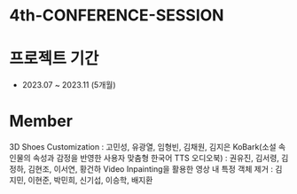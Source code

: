 # 4th-CONFERENCE-SESSION

# 프로젝트 기간
- 2023.07 ~ 2023.11 (5개월)

# Member
3D Shoes Customization : 고민성, 유광열, 임형빈, 김채원, 김지은
KoBark(소설 속 인물의 속성과 감정을 반영한 사용자 맞춤형 한국어 TTS 오디오북) : 권유진, 김서령, 김정하, 김현조, 이서연, 황건하
Video Inpainting을 활용한 영상 내 특정 객체 제거 : 김지민, 이현준, 박민희, 신기섭, 이승학, 배지환
